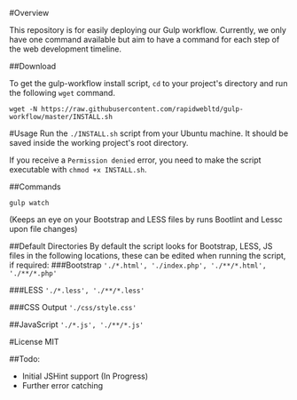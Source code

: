 #Overview

This repository is for easily deploying our Gulp workflow. Currently, we only have one command available but aim to have a command for each step of the web development timeline. 

##Download

To get the gulp-workflow install script, `cd` to your project's directory and run the following `wget` command.

`wget -N https://raw.githubusercontent.com/rapidwebltd/gulp-workflow/master/INSTALL.sh`

#Usage
Run the `./INSTALL.sh` script from your Ubuntu machine. It should be saved inside the working project's root directory.

If you receive a `Permission denied` error, you need to make the script executable with `chmod +x INSTALL.sh`.

##Commands

`gulp watch`

(Keeps an eye on your Bootstrap and LESS files by runs Bootlint and Lessc upon file changes)

##Default Directories
By default the script looks for Bootstrap, LESS, JS files in the following locations, these can be edited when running the script, if required:
###Bootstrap
`'./*.html', './index.php', './**/*.html', './**/*.php'`

###LESS
`'./*.less', './**/*.less'`

###CSS Output
`'./css/style.css'`

##JavaScript
`'./*.js', './**/*.js'`

#License
MIT

##Todo: 

* Initial JSHint support (In Progress)
* Further error catching

